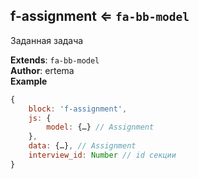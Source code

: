 <a name="module_f-assignment"></a>

## f-assignment ⇐ <code>fa-bb-model</code>
Заданная задача

**Extends**: <code>fa-bb-model</code>  
**Author**: ertema  
**Example**  
```js
{
    block: 'f-assignment',
    js: {
        model: {…} // Assignment
    },
    data: {…}, // Assignment
    interview_id: Number // id секции
}
```
